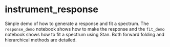 # instrument_response

Simple demo of how to generate a response and fit a spectrum. The `response_demo` notebook shows how to make the response 
and the `fit_demo` notebook shows how to fit a spectrum using Stan. Both forward folding and hierarchical methods are detailed.
